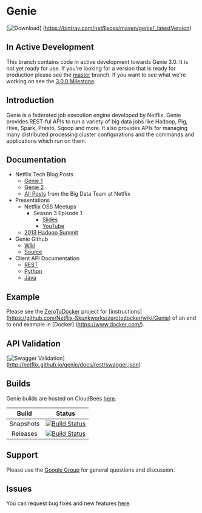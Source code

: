 # Genie

[![Download](https://api.bintray.com/packages/netflixoss/maven/genie/images/download.svg)]
(https://bintray.com/netflixoss/maven/genie/_latestVersion)

## In Active Development

This branch contains code in active development towards Genie 3.0. It is not yet ready for use. If you're looking for 
a version that is ready for production please see the [master](https://github.com/Netflix/genie/tree/master) branch. 
If you want to see what we're working on see the [3.0.0 Milestone](https://github.com/Netflix/genie/milestones/3.0.0).

## Introduction

Genie is a federated job execution engine developed by Netflix. Genie provides REST-ful APIs to run a variety of big
data jobs like Hadoop, Pig, Hive, Spark, Presto, Sqoop and more. It also provides APIs for managing many distributed
processing cluster configurations and the commands and applications which run on them.

## Documentation

* Netflix Tech Blog Posts
    * [Genie 1](http://techblog.netflix.com/2013/06/genie-is-out-of-bottle.html)
    * [Genie 2](http://techblog.netflix.com/2014/11/genie-20-second-wish-granted.html)
    * [All Posts](http://techblog.netflix.com/search/label/big%20data) from the Big Data Team at Netflix
* Presentations
    * Netflix OSS Meetups
        * Season 3 Episode 1
            * [Slides](http://www.slideshare.net/RuslanMeshenberg/netflixoss-meetup-season-3-episode-1/24)
            * [YouTube](http://youtu.be/hi7BDAtjfKY?t=15m53s)
    * [2013 Hadoop Summit](http://www.slideshare.net/krishflix/genie-hadoop-platform-as-a-service-at-netflix)
* Genie Github
    * [Wiki](https://github.com/Netflix/genie/wiki)
    * [Source](https://github.com/Netflix/genie/tree/master)
* Client API Documentation
    * [REST](http://netflix.github.io/genie/docs/api/)
    * [Python](https://pypi.python.org/pypi/nflx-genie-client)
    * [Java](http://netflix.github.io/genie/docs/javadoc/client/index.html)

## Example

Please see the [ZeroToDocker](https://github.com/Netflix-Skunkworks/zerotodocker) project for [instructions]
(https://github.com/Netflix-Skunkworks/zerotodocker/wiki/Genie) of an end to end example in [Docker]
(https://www.docker.com/).

## API Validation

[![Swagger Validation](http://online.swagger.io/validator?url=http://netflix.github.io/genie/docs/rest/swagger.json)]
(http://netflix.github.io/genie/docs/rest/swagger.json)

## Builds

Genie builds are hosted on CloudBees [here](https://netflixoss.ci.cloudbees.com/job/NetflixOSS/job/genie/).

|        Build       |                                                                                                   Status                                                                                                  |
|:------------------:|:---------------------------------------------------------------------------------------------------------------------------------------------------------------------------------------------------------:|
|      Snapshots     |      [![Build Status](https://netflixoss.ci.cloudbees.com/job/NetflixOSS/job/genie/job/genie-snapshot/badge/icon)](https://netflixoss.ci.cloudbees.com/job/NetflixOSS/job/genie/job/genie-snapshot/)      |
|      Releases      |       [![Build Status](https://netflixoss.ci.cloudbees.com/job/NetflixOSS/job/genie/job/genie-release/badge/icon)](https://netflixoss.ci.cloudbees.com/job/NetflixOSS/job/genie/job/genie-release/)       |

## Support

Please use the [Google Group](https://groups.google.com/d/forum/genieoss) for general questions and discussion.

## Issues

You can request bug fixes and new features [here](https://github.com/Netflix/genie/issues).



